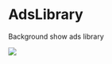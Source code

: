 # AdsLibrary
Background show ads library

[![](https://jitpack.io/v/SarkisPetrosyan/AdsLibrary.svg)](https://jitpack.io/#SarkisPetrosyan/AdsLibrary)
